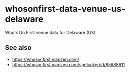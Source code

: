 # whosonfirst-data-venue-us-delaware

Who's On First venue data for Delaware (US)

## See also

* https://whosonfirst.mapzen.com/
* https://whosonfirst.mapzen.com/spelunker/id/85688611
